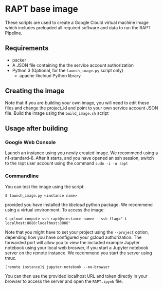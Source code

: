# RAPT base image

These scripts are used to create a Google Clould virtual machine image which includes preloaded all required software and data to run the RAPT Pipeline. 

## Requirements

* packer
* A JSON file containing the the service account authorization
* Python 3 (Optional, for the `launch_image.py` script only)
  * apache libcloud Python library

## Creating the image

Note that if you are building your own image, you will need to edit these files and change the project_id and point to your own service account JSON file. Build the image using the `build_image.sh` script

## Usage after building

### Google Web Console

Launch an instance using you newly created image. We recommend using a n1-standard-8. After it starts, and you have opened an ssh session, switch to the rapt user account using the command `sudo -i -u rapt`

### Commandline

You can test the image using the script:

```
$ launch_image.py <instance name>
```

provided you have installed the _libcloud_ python package. We recommend using a virtual environment. To access the image:

```
$ gcloud compute ssh rapt@<instance name> --ssh-flag="-L localhost:8888:localhost:8888"
```

Note that you might have to set your project using the `--project` option, depending how you have configured your gcloud authorization. The forwarded port will allow you to view the included example Jupyter notebook using your local web broswer, if you start a Jupyter notebook server on the remote instance. We recommend you start the server using tmux.

```
[remote instance]$ jupyter-notebook --no-browser
```

You can then use the provided localhost URL and token directly in your browser to access the server and open the `RAPT.ipynb` file.
